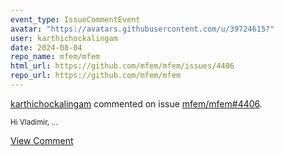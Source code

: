 ```yaml
---
event_type: IssueCommentEvent
avatar: "https://avatars.githubusercontent.com/u/39724615?"
user: karthichockalingam
date: 2024-08-04
repo_name: mfem/mfem
html_url: https://github.com/mfem/mfem/issues/4406
repo_url: https://github.com/mfem/mfem
---
```


<a href='https://github.com/karthichockalingam' target='_blank'>karthichockalingam</a> commented on issue <a href='https://github.com/mfem/mfem/issues/4406' target='_blank'>mfem/mfem#4406</a>.

<small>Hi Vladimir,...</small>

<a href='https://github.com/mfem/mfem/issues/4406' target='_blank'>View Comment</a>